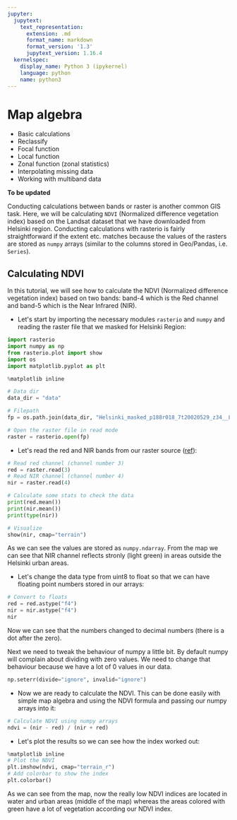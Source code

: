 ```yaml
---
jupyter:
  jupytext:
    text_representation:
      extension: .md
      format_name: markdown
      format_version: '1.3'
      jupytext_version: 1.16.4
  kernelspec:
    display_name: Python 3 (ipykernel)
    language: python
    name: python3
---
```


# Map algebra

- Basic calculations
- Reclassify
- Focal function
- Local function
- Zonal function (zonal statistics)
- Interpolating missing data
- Working with multiband data

**To be updated**

Conducting calculations between bands or raster is another common GIS task. Here, we will be calculating `NDVI` (Normalized difference vegetation index) based on the Landsat dataset that we have downloaded from Helsinki region. Conducting calculations with rasterio is fairly straightforward if the extent etc. matches because the values of the rasters are stored as `numpy` arrays (similar to the columns stored in Geo/Pandas, i.e. `Series`).

## Calculating NDVI 

In this tutorial, we will see how to calculate the NDVI (Normalized difference vegetation index) based on two bands: band-4 which is the Red channel and band-5 which is the Near Infrared (NIR).

- Let's start by importing the necessary modules `rasterio` and `numpy` and reading the raster file that we masked for Helsinki Region:


```python
import rasterio
import numpy as np
from rasterio.plot import show
import os
import matplotlib.pyplot as plt

%matplotlib inline

# Data dir
data_dir = "data"

# Filepath
fp = os.path.join(data_dir, "Helsinki_masked_p188r018_7t20020529_z34__LV-FIN.tif")

# Open the raster file in read mode
raster = rasterio.open(fp)
```

- Let's read the red and NIR bands from our raster source ([ref](https://etsin.avointiede.fi/storage/f/paituli/latuviitta/Landsat_kanavat.pdf)):

```python
# Read red channel (channel number 3)
red = raster.read(3)
# Read NIR channel (channel number 4)
nir = raster.read(4)

# Calculate some stats to check the data
print(red.mean())
print(nir.mean())
print(type(nir))

# Visualize
show(nir, cmap="terrain")
```

As we can see the values are stored as `numpy.ndarray`. From the map we can see that NIR channel reflects stronly (light green) in areas outside the Helsinki urban areas.

- Let's change the data type from uint8 to float so that we can have floating point numbers stored in our arrays:

```python
# Convert to floats
red = red.astype("f4")
nir = nir.astype("f4")
nir
```

Now we can see that the numbers changed to decimal numbers (there is a dot after the zero).

Next we need to tweak the behaviour of numpy a little bit. By default numpy will complain about dividing with zero values. We need to change that behaviour because we have a lot of 0 values in our data.


```python
np.seterr(divide="ignore", invalid="ignore")
```

- Now we are ready to calculate the NDVI. This can be done easily with simple map algebra and using the NDVI formula and passing our numpy arrays into it:

```python
# Calculate NDVI using numpy arrays
ndvi = (nir - red) / (nir + red)
```

- Let's plot the results so we can see how the index worked out:

```python
%matplotlib inline
# Plot the NDVI
plt.imshow(ndvi, cmap="terrain_r")
# Add colorbar to show the index
plt.colorbar()
```

As we can see from the map, now the really low NDVI indices are located in water and urban areas (middle of the map) whereas the areas colored with green have a lot of vegetation according our NDVI index. 
